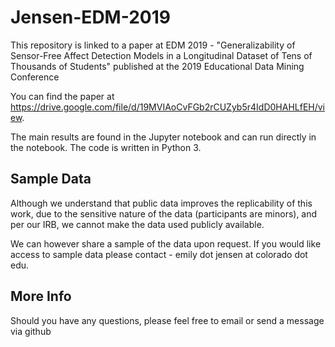 # Jensen-EDM-2019
This repository is linked to a paper at EDM 2019 - "Generalizability of Sensor-Free Affect Detection Models in 
a Longitudinal Dataset of Tens of Thousands of Students" published at the 2019 Educational Data Mining Conference

You can find the paper at https://drive.google.com/file/d/19MVIAoCvFGb2rCUZyb5r4IdD0HAHLfEH/view.

The main results are found in the Jupyter notebook and can run directly in the notebook. The code is written in Python 3.

## Sample Data
Although we understand that public data improves the replicability of this work, due to the sensitive nature of the data (participants are minors), and per our IRB, we cannot make the data used publicly available.

We can however share a sample of the data upon request. If you would like access to sample data please contact - emily dot jensen at colorado dot edu.

## More Info
Should you have any questions, please feel free to email or send a message via github
